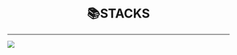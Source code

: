 # <center>**📚STACKS** </center>
*****
<img src="https://img.shields.io/badge/Python-3776AB?style=for-the-badge&logo=Python&logoColor=white">
